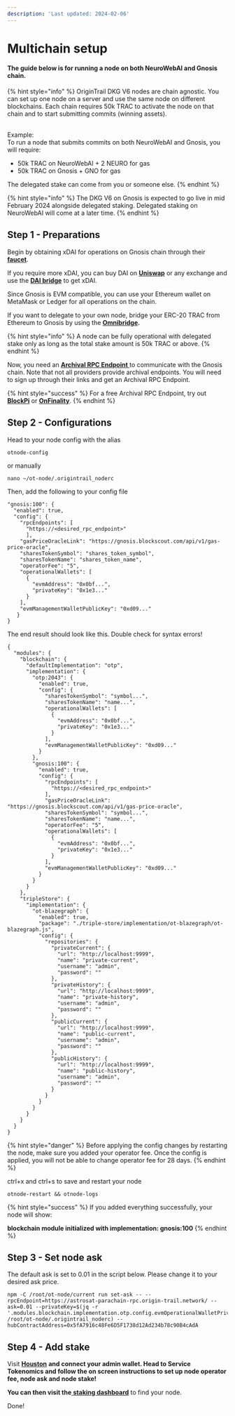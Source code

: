 ```yaml
---
description: 'Last updated: 2024-02-06'
---
```


# Multichain setup

#### The guide below is for running a node on both NeuroWebAI and Gnosis chain.&#x20;

{% hint style="info" %}
OriginTrail DKG V6 nodes are chain agnostic. You can set up one node on a server and use the same node on different blockchains. Each chain requires 50k TRAC to activate the node on that chain and to start submitting commits (winning assets).&#x20;

\
Example:\
To run a node that submits commits on both NeuroWebAI and Gnosis, you will require:

* 50k TRAC on NeuroWebAI + 2 NEURO for gas
* 50k TRAC on Gnosis + GNO for gas

The delegated stake can come from you or someone else.
{% endhint %}

{% hint style="info" %}
The DKG V6 on Gnosis is expected to go live in mid February 2024 alongside delegated staking. Delegated staking on NeuroWebAI will come at a later time.&#x20;
{% endhint %}

## Step 1 - Preparations

Begin by obtaining xDAI for operations on Gnosis chain through their [**faucet**](https://www.gnosisfaucet.com/).&#x20;

If you require more xDAI, you can buy DAI on [**Uniswap**](https://app.uniswap.org/swap) or any exchange and use the [**DAI bridge**](https://bridge.gnosischain.com/) to get xDAI.&#x20;

Since Gnosis is EVM compatible, you can use your Ethereum wallet on MetaMask or Ledger for all operations on the chain.&#x20;

If you want to delegate to your own node, bridge your ERC-20 TRAC from Ethereum to Gnosis by using the [**Omnibridge**](https://omnibridge.gnosischain.com/bridge)**.**

{% hint style="info" %}
A node can be fully operational with delegated stake only as long as the total stake amount is 50k TRAC or above.
{% endhint %}

Now, you need an [**Archival RPC Endpoint** ](https://docs.gnosischain.com/tools/rpc/)to communicate with the Gnosis chain. Note that not all providers provide archival endpoints. You will need to sign up through their links and get an Archival RPC Endpoint.&#x20;

{% hint style="success" %}
For a free Archival RPC Endpoint, try out [**BlockPi**](https://dashboard.blockpi.io/) or [**OnFinality**](https://app.onfinality.io/).
{% endhint %}

## Step 2 - Configurations

Head to your node config with the alias

```
otnode-config
```

or manually

```
nano ~/ot-node/.origintrail_noderc
```

Then, add the following to your config file

```
"gnosis:100": {
  "enabled": true,
  "config": {
    "rpcEndpoints": [
      "https://<desired_rpc_endpoint>"
      ],
    "gasPriceOracleLink": "https://gnosis.blockscout.com/api/v1/gas-price-oracle",
    "sharesTokenSymbol": "shares_token_symbol",
    "sharesTokenName": "shares_token_name",
    "operatorFee": "5",
    "operationalWallets": [
      {
        "evmAddress": "0x0bf...",
        "privateKey": "0x1e3..."
      }
    ],
    "evmManagementWalletPublicKey": "0xd09..."
   }
}
```

The end result should look like this. Double check for syntax errors!

```
{
  "modules": {
    "blockchain": {
      "defaultImplementation": "otp",
      "implementation": {
        "otp:2043": {
          "enabled": true,
          "config": {
            "sharesTokenSymbol": "symbol...",
            "sharesTokenName": "name...",
            "operationalWallets": [
              {
                "evmAddress": "0x0bf...",
                "privateKey": "0x1e3..."
              }
            ],
            "evmManagementWalletPublicKey": "0xd09..."
          }
        },
        "gnosis:100": {
          "enabled": true,
          "config": {
            "rpcEndpoints": [
              "https://<desired_rpc_endpoint>"
            ],
            "gasPriceOracleLink": "https://gnosis.blockscout.com/api/v1/gas-price-oracle",
            "sharesTokenSymbol": "symbol...",
            "sharesTokenName": "name...",
            "operatorFee": "5",
            "operationalWallets": [
              {
                "evmAddress": "0x0bf...",
                "privateKey": "0x1e3..."
              }
            ],
            "evmManagementWalletPublicKey": "0xd09..."
          }
        }
      }
    },
    "tripleStore": {
      "implementation": {
        "ot-blazegraph": {
          "enabled": true,
          "package": "./triple-store/implementation/ot-blazegraph/ot-blazegraph.js",
          "config": {
            "repositories": {
              "privateCurrent": {
                "url": "http://localhost:9999",
                "name": "private-current",
                "username": "admin",
                "password": ""
              },
              "privateHistory": {
                "url": "http://localhost:9999",
                "name": "private-history",
                "username": "admin",
                "password": ""
              },
              "publicCurrent": {
                "url": "http://localhost:9999",
                "name": "public-current",
                "username": "admin",
                "password": ""
              },
              "publicHistory": {
                "url": "http://localhost:9999",
                "name": "public-history",
                "username": "admin",
                "password": ""
              }
            }
          }
        }
      }
    }
  }
}
```



{% hint style="danger" %}
Before applying the config changes by restarting the node, make sure you added your operator fee. Once the config is applied, you will not be able to change operator fee for 28 days.&#x20;
{% endhint %}

ctrl+x and ctrl+s to save and restart your node

```
otnode-restart && otnode-logs
```

{% hint style="success" %}
If you added everything successfully, your node will show:

**blockchain module initialized with implementation: gnosis:100**
{% endhint %}

## Step 3 - Set node ask

The default ask is set to 0.01 in the script below. Please change it to your desired ask price.&#x20;

```
npm -C /root/ot-node/current run set-ask -- --rpcEndpoint=https://astrosat-parachain-rpc.origin-trail.network/ --ask=0.01 --privateKey=$(jq -r '.modules.blockchain.implementation.otp.config.evmOperationalWalletPrivateKey' /root/ot-node/.origintrail_noderc) --hubContractAddress=0x5fA7916c48Fe6D5F1738d12Ad234b78c90B4cAdA
```

## Step 4 - Add stake

Visit [**Houston**](https://houston.origintrail.io/login) **and connect your admin wallet. Head to Service Tokenomics and follow the on screen instructions to set up node operator fee, node ask and node stake!**

**You can then visit the**[ **staking dashboard**](https://dkg.origintrail.io/staking) to find your node.

Done!
